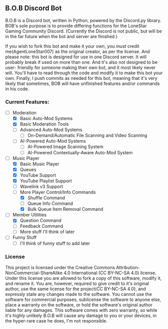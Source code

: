 ## B.O.B Discord Bot
B.O.B is a Discord bot, written in Python, powered by the Discord.py library.
BOB's sole purpose is to provide differing functions for the LoneStar Gaming Community Discord.
(Currently the Discord is not public, but will be in the far future when the bot and server
are finished.)

If you wish to fork this bot and make it your own, you *must* credit me(AgentLoneStar007) as the
original creator, as per the license. And please note: this bot is designed for use in one Discord
server. It will  probably break if used on more than one. And it's also not designed to be user-
friendly for someone making their own bot, and it most likely never will. You'll have to read through
the code and modify it to make this bot your own. Finally, I push commits as needed for this bot,
meaning that it's very likely that sometimes, BOB will have unfinished features and/or commands in
his code.

### Current Features:
- [ ] Moderation
  - [x] Basic Auto-Mod Systems
  - [x] Basic Moderation Tools
  - [ ] Advanced Auto-Mod Systems
    - [ ] On-Demand/Automatic File Scanning and Video Scanning 
  - [ ] AI-Powered Auto-Mod Systems
    - [ ] AI-Powered Image Scanning System
    - [ ] AI-Powered Contextually-Aware Auto-Mod System
- [ ] Music Player
  - [x] Basic Music Player
  - [x] Queues
  - [x] YouTube Support
  - [x] YouTube Playlist Support
  - [ ] Wavelink v3 Support
  - [ ] More Player Control/Info Commands
    - [x] Shuffle Command
    - [ ] Queue Info Command
    - [x] Bulk Queue Item Removal Command
- [ ] Member Utilities
  - [x] Question Command
  - [ ] Feedback Command
  - [ ] More stuff I'll think of later
- [ ] Funny Stuff
  - [ ] I'll think of funny stuff to add later

### License
This project is licensed under the Creative Commons Attribution-NonCommercial-ShareAlike 4.0 
International (CC BY-NC-SA 4.0) license. Under this license you are allowed to fork a copy of
this software, modify it, and rename it. You are, however, required to give credit to it's
original author, use the same license for the project(CC BY-NC-SA 4.0), and expressly state
any changes made to the software. You cannot use the software for commercial purposes, sublicense
the software to anyone else, place a warranty on the software, or hold the software's original
author liable for any damages. This software comes with zero warranty, so while it's highly
unlikely B.O.B will cause any damage to you or your devices, in the hyper-rare case he does,
I'm not responsible.
